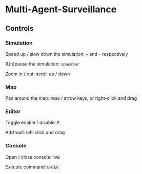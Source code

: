 # Multi-Agent-Surveillance

## Controls

### Simulation
Speed up / slow down the simulation: `+` and `-` respectively

(Un)pause the simulation: `spacebar`

Zoom in / out: scroll up / down

### Map
Pan around the map: `WASD` / arrow keys, or right-click and drag

### Editor
Toggle enable / disable: `E`

Add wall: left-click and drag

### Console
Open / close console: `TAB`

Execute command: `ENTER`
